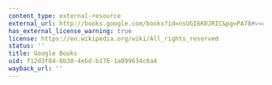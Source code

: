 ```yaml
---
content_type: external-resource
external_url: http://books.google.com/books?id=nsUGI6K0JRIC&pg=PA78#v=onepage
has_external_license_warning: true
license: https://en.wikipedia.org/wiki/All_rights_reserved
status: ''
title: Google Books
uid: f12d3f84-0b30-4ebd-b176-1a099634c6a4
wayback_url: ''
---
```

